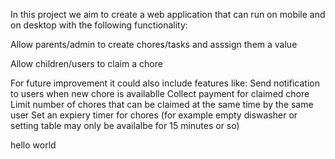 In this project we aim to create a web application that can run on mobile and on desktop with the following functionality:

Allow parents/admin to create chores/tasks and asssign them a value

Allow children/users to claim a chore 

For future improvement it could also include features like:
Send notification to users when new chore is availablle
Collect payment for claimed chore
Limit number of chores that can be claimed at the same time by the same user
Set an expiery timer for chores (for example empty diswasher or setting table may only be availalbe for 15 minutes or so)

hello world
